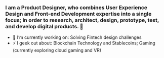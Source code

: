 ### I am a Product Designer, who combines User Experience Design and Front-end Development expertise into a single focus; in order to research, architect, design, prototype, test, and develop digital products. 👋

- 🔭 I’m currently working on: Solving Fintech design challenges 
- ⚡ I geek out about: Blockchain Technology and Stablecoins; Gaming (currently exploring cloud gaming and VR)
